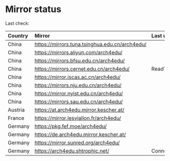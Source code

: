 <script src="./time.js"></script>
# Mirror status
Last check: <script type="text/javascript">localize(1752670593.386364);</script>

|Country|Mirror|Last update|
|:------|:-----|:----------|
|China|https://mirrors.tuna.tsinghua.edu.cn/arch4edu/|<script type="text/javascript">localize(1752648645);</script>|
|China|https://mirrors.aliyun.com/arch4edu/|<script type="text/javascript">localize(1752648645);</script>|
|China|https://mirrors.bfsu.edu.cn/arch4edu/|<script type="text/javascript">localize(1752605421);</script>|
|China|https://mirrors.cernet.edu.cn/arch4edu/|ReadTimeout|
|China|https://mirror.iscas.ac.cn/arch4edu/|<script type="text/javascript">localize(1752605421);</script>|
|China|https://mirrors.nju.edu.cn/arch4edu/|<script type="text/javascript">localize(1752562191);</script>|
|China|https://mirror.nyist.edu.cn/arch4edu/|<script type="text/javascript">localize(1752605421);</script>|
|China|https://mirrors.sau.edu.cn/arch4edu/|<script type="text/javascript">localize(1752259981);</script>|
|Austria|https://at.arch4edu.mirror.kescher.at/|<script type="text/javascript">localize(1752648645);</script>|
|France|https://mirror.lesviallon.fr/arch4edu/|<script type="text/javascript">localize(1752605421);</script>|
|Germany|https://pkg.fef.moe/arch4edu/|<script type="text/javascript">localize(1752648645);</script>|
|Germany|https://de.arch4edu.mirror.kescher.at/|<script type="text/javascript">localize(1752648645);</script>|
|Germany|https://mirror.sunred.org/arch4edu/|<script type="text/javascript">localize(1752648645);</script>|
|Germany|https://arch4edu.shtrophic.net/|ConnectionError|

<script src="./tablefilter/tablefilter.js"></script>
<script src="./table.js"></script>